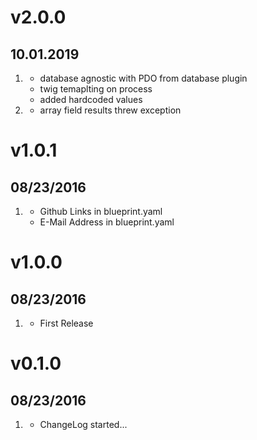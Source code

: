 # v2.0.0
## 10.01.2019
1. [](#new)
    * database agnostic with PDO from database plugin
    * twig temaplting on process 
    * added hardcoded values
1. [](#fix)
    * array field results threw exception
# v1.0.1
##  08/23/2016

1. [](#fix)
    * Github Links in blueprint.yaml
    * E-Mail Address in blueprint.yaml

# v1.0.0
##  08/23/2016

1. [](#new)
    * First Release

# v0.1.0
##  08/23/2016

1. [](#new)
    * ChangeLog started...
